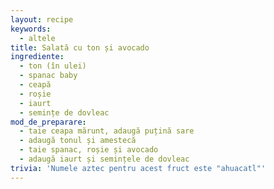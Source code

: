```yaml
---
layout: recipe
keywords:
  - altele
title: Salată cu ton și avocado
ingrediente:
  - ton (în ulei)
  - spanac baby
  - ceapă
  - roșie
  - iaurt
  - semințe de dovleac
mod_de_preparare:
  - taie ceapa mărunt, adaugă puțină sare
  - adaugă tonul și amestecă
  - taie spanac, roșie și avocado
  - adaugă iaurt și semințele de dovleac
trivia: 'Numele aztec pentru acest fruct este "ahuacatl"'
---
```

